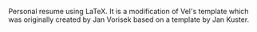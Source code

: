 Personal resume using LaTeX. It is a modification of Vel's template which was originally created by Jan Vorisek based on a template by Jan Kuster. 
